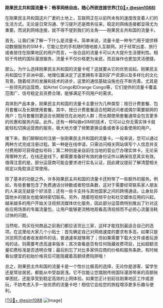 **刚果民主共和国流量卡：畅享网络自由，随心所欲连接世界[[TG💪+ @esim1088](https://t.me/s/esim1088)]**

在刚果民主共和国这片广袤的土地上，互联网正在以前所未有的速度改变着人们的生活方式。无论是日常沟通、学习提升还是商务往来，稳定的网络连接都显得尤为重要。而说到网络连接，就不得不提到我们的主角——刚果民主共和国的流量卡。

首先，让我们来了解一下什么是流量卡。简单来说，流量卡是一种专门用于提供移动数据服务的SIM卡，它能让您的手机随时随地接入互联网。对于经常出差、旅行或者居住在刚果地区的用户而言，一张合适的流量卡可以大大提升生活便利性。相较于传统的国际漫游服务，流量卡不仅价格更为亲民，而且操作也更加灵活便捷。

那么，为什么选择刚果民主共和国的流量卡呢？这就要从它的优势说起。刚果民主共和国位于非洲中部，地理位置决定了这里拥有丰富的矿产资源以及多样化的文化背景。随着经济的发展和技术的进步，这里的通信基础设施也在不断完善。尤其是一些领先的运营商，如Airtel Congo和Orange Congo等，它们提供的流量卡覆盖范围广、信号稳定且资费合理，能够满足不同用户的需求。

具体到产品本身，刚果民主共和国的流量卡主要分为几种类型：按日计费套餐、包月套餐以及长期使用套餐。其中，按日计费套餐适合短期访问者或偶尔需要联网的用户；包月套餐则更适合长期居住在此地的人群；而长期使用套餐通常会包含更多的优惠和服务内容。此外，还有一种叫做eSIM的技术，它可以让你无需实体卡就能轻松切换运营商的服务，极大地方便了频繁更换设备或者多设备使用的用户。

接下来，我们聊聊如何注册一张刚果民主共和国的流量卡。一般来说，您可以通过两种方式完成注册过程。第一种是在线申请，只需访问相关网站填写个人信息并支付费用即可获得虚拟号码；第二种则是亲自前往当地的营业厅办理实体卡。无论采用哪种方式，在线还是线下，都需要准备好有效的身份证件以确保信息真实有效。值得注意的是，部分运营商可能会要求进行实名认证，因此建议提前了解清楚相关规定以免耽误正常使用。

除了基本的功能之外，许多刚果民主共和国的流量卡还附带了一些额外的服务。例如，有些套餐包含了免费通话分钟数或者短信条数，这对于需要经常联系家人朋友的人来说无疑是个好消息；还有一些卡支持与其他国家之间的跨境通话，让身处异国他乡的朋友也能保持密切联系。另外，随着短视频平台和社交媒体应用的兴起，越来越多的用户开始关注视频流媒体优化服务，因此部分运营商特别推出了针对这些应用场景的专属流量包，让用户能够更流畅地观看高清视频而不必担心流量消耗过快的问题。

当然啦，购买任何商品之前我们都应该货比三家，这样才能找到最适合自己的选项。在这里给大家几个小贴士：首先确定自己对网络速度的要求有多高，如果只是浏览网页或者收发邮件的话，普通速率就够用了；但如果需要下载大文件或者玩游戏的话，则需要考虑高速率版本；其次查看是否有任何隐藏收费项目，比如超额流量扣费标准是否透明合理；最后别忘了对比多家供应商的价格和服务条款，有时候看似便宜的初始价格背后可能隐藏着高额续费陷阱哦！

总之，刚果民主共和国的流量卡是一个性价比极高的选择，无论你是游客、留学生还是常驻居民，都能从中受益匪浅。它不仅能让您摆脱传统国际漫游带来的高额账单困扰，还能享受到稳定高效的上网体验。如果您正计划前往刚果地区工作或游玩，不妨考虑入手一张优质的流量卡吧！相信它会给您的旅程增添更多乐趣与便利。

[[TG💪+ @esim1088](https://t.me/s/esim1088) ![Image](https://i.postimg.cc/4NQfJmqS/Snipaste-2025-05-13-00-14-12.png)]